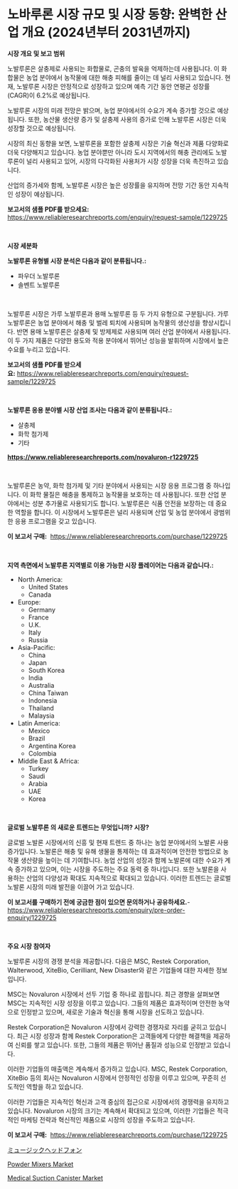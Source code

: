 <p><h1>노바루론 시장 규모 및 시장 동향: 완벽한 산업 개요 (2024년부터 2031년까지)</h1></p><p><strong>시장 개요 및 보고 범위</strong></p>
<p><p>노발루론은 살충제로 사용되는 화합물로, 곤충의 발육을 억제하는데 사용됩니다. 이 화합물은 농업 분야에서 농작물에 대한 해충 피해를 줄이는 데 널리 사용되고 있습니다. 현재, 노발루론 시장은 안정적으로 성장하고 있으며 예측 기간 동안 연평균 성장률(CAGR)이 6.2%로 예상됩니다. </p><p>노발루론 시장의 미래 전망은 밝으며, 농업 분야에서의 수요가 계속 증가할 것으로 예상됩니다. 또한, 농산물 생산량 증가 및 살충제 사용의 증가로 인해 노발루론 시장은 더욱 성장할 것으로 예상됩니다. </p><p>시장의 최신 동향을 보면, 노발루론을 포함한 살충제 시장은 기술 혁신과 제품 다양화로 더욱 다양해지고 있습니다. 농업 분야뿐만 아니라 도시 지역에서의 해충 관리에도 노발루론이 널리 사용되고 있어, 시장의 다각화된 사용처가 시장 성장을 더욱 촉진하고 있습니다. </p><p>산업의 증가세와 함께, 노발루론 시장은 높은 성장률을 유지하며 전망 기간 동안 지속적인 성장이 예상됩니다.</p></p>
<p><strong>보고서의 샘플 PDF를 받으세요:</strong> <a href="https://www.reliableresearchreports.com/enquiry/request-sample/1229725">https://www.reliableresearchreports.com/enquiry/request-sample/1229725</a></p>
<p>&nbsp;</p>
<p><strong>시장 세분화</strong></p>
<p><strong>노발루론 유형별 시장 분석은 다음과 같이 분류됩니다.:</strong></p>
<p><ul><li>파우더 노발루론</li><li>솔벤트 노발루론</li></ul></p>
<p>&nbsp;</p>
<p><p>노발루론 시장은 가루 노발루론과 용매 노발루론 등 두 가지 유형으로 구분됩니다. 가루 노발루론은 농업 분야에서 해충 및 벌레 퇴치에 사용되며 농작물의 생산성을 향상시킵니다. 반면 용매 노발루론은 살충제 및 방제제로 사용되며 여러 산업 분야에서 사용됩니다. 이 두 가지 제품은 다양한 용도와 적용 분야에서 뛰어난 성능을 발휘하며 시장에서 높은 수요를 누리고 있습니다.</p></p>
<p><strong>보고서의 샘플 PDF를 받으세요:</strong>&nbsp;<a href="https://www.reliableresearchreports.com/enquiry/request-sample/1229725">https://www.reliableresearchreports.com/enquiry/request-sample/1229725</a></p>
<p>&nbsp;</p>
<p><strong> 노발루론 응용 분야별 시장 산업 조사는 다음과 같이 분류됩니다.:</strong></p>
<p><ul><li>살충제</li><li>화학 첨가제</li><li>기타</li></ul></p>
<p><strong><a href="https://www.reliableresearchreports.com/novaluron-r1229725">https://www.reliableresearchreports.com/novaluron-r1229725</a></strong></p>
<p>&nbsp;</p>
<p><p>노발루론은 농약, 화학 첨가제 및 기타 분야에서 사용되는 시장 응용 프로그램 중 하나입니다. 이 화학 물질은 해충을 통제하고 농작물을 보호하는 데 사용됩니다. 또한 산업 분야에서는 성분 추가물로 사용되기도 합니다. 노발루론은 식품 안전을 보장하는 데 중요한 역할을 합니다. 이 시장에서 노발루론은 널리 사용되며 산업 및 농업 분야에서 광범위한 응용 프로그램을 갖고 있습니다.</p></p>
<p><strong>이 보고서 구매:</strong>&nbsp; <a href="https://www.reliableresearchreports.com/purchase/1229725">https://www.reliableresearchreports.com/purchase/1229725</a></p>
<p>&nbsp;</p>
<p><strong>지역 측면에서 노발루론 지역별로 이용 가능한 시장 플레이어는 다음과 같습니다.:</strong></p>
<p><ul>
    <li>
        North America:
        <ul>
            <li>United States</li>
            <li>Canada</li>
        </ul>
    </li>
    <li>
        Europe:
        <ul>
            <li>Germany</li>
            <li>France</li>
            <li>U.K.</li>
            <li>Italy</li>
            <li>Russia</li>
        </ul>
    </li>
    <li>
        Asia-Pacific:
        <ul>
            <li>China</li>
            <li>Japan</li>
            <li>South Korea</li>
            <li>India</li>
            <li>Australia</li>
            <li>China Taiwan</li>
            <li>Indonesia</li>
            <li>Thailand</li>
            <li>Malaysia</li>
        </ul>
    </li>
    <li>
        Latin America:
        <ul>
            <li>Mexico</li>
            <li>Brazil</li>
            <li>Argentina Korea</li>
            <li>Colombia</li>
        </ul>
    </li>
    <li>
        Middle East & Africa:
        <ul>
            <li>Turkey</li>
            <li>Saudi</li>
            <li>Arabia</li>
            <li>UAE</li>
            <li>Korea</li>
        </ul>
    </li>
    </ul></p>
<p>&nbsp;</p>
<p><strong>글로벌 노발루론 의 새로운 트렌드는 무엇입니까? 시장?</strong></p>
<p><p>글로벌 노발론 시장에서의 신흥 및 현재 트렌드 중 하나는 농업 분야에서의 노발론 사용 증가입니다. 노발론은 해충 및 유해 생물을 통제하는 데 효과적이며 안전한 방법으로 농작물 생산량을 높이는 데 기여합니다. 농업 산업의 성장과 함께 노발론에 대한 수요가 계속 증가하고 있으며, 이는 시장을 주도하는 주요 동력 중 하나입니다. 또한 노발론을 사용하는 산업의 다양성과 확대도 지속적으로 확대되고 있습니다. 이러한 트렌드는 글로벌 노발론 시장의 미래 발전을 이끌어 가고 있습니다.</p></p>
<p><strong>이 보고서를 구매하기 전에 궁금한 점이 있으면 문의하거나 공유하세요.</strong>- <a href="https://www.reliableresearchreports.com/enquiry/pre-order-enquiry/1229725">https://www.reliableresearchreports.com/enquiry/pre-order-enquiry/1229725</a></p>
<p>&nbsp;</p>
<p><strong>주요 시장 참여자</strong></p>
<p><p>노발루론 시장의 경쟁 분석을 제공합니다. 다음은 MSC, Restek Corporation, Walterwood, XiteBio, Cerilliant, New Disaster와 같은 기업들에 대한 자세한 정보입니다.</p><p>MSC는 Novaluron 시장에서 선두 기업 중 하나로 꼽힙니다. 최근 경향을 살펴보면 MSC는 지속적인 시장 성장을 이루고 있습니다. 그들의 제품은 효과적이며 안전한 농약으로 인정받고 있으며, 새로운 기술과 혁신을 통해 시장을 선도하고 있습니다.</p><p>Restek Corporation은 Novaluron 시장에서 강력한 경쟁자로 자리를 굳히고 있습니다. 최근 시장 성장과 함께 Restek Corporation은 고객들에게 다양한 해결책을 제공하여 신뢰를 쌓고 있습니다. 또한, 그들의 제품은 뛰어난 품질과 성능으로 인정받고 있습니다.</p><p>이러한 기업들의 매출액은 계속해서 증가하고 있습니다. MSC, Restek Corporation, XiteBio 등의 회사는 Novaluron 시장에서 안정적인 성장을 이루고 있으며, 꾸준히 선도적인 역할을 하고 있습니다.</p><p>이러한 기업들은 지속적인 혁신과 고객 중심의 접근으로 시장에서의 경쟁력을 유지하고 있습니다. Novaluron 시장의 크기는 계속해서 확대되고 있으며, 이러한 기업들은 적극적인 마케팅 전략과 혁신적인 제품으로 시장의 성장을 주도하고 있습니다.</p></p>
<p><strong>이 보고서 구매:</strong>&nbsp;&nbsp;<a href="https://www.reliableresearchreports.com/purchase/1229725">https://www.reliableresearchreports.com/purchase/1229725</a></p>
<p><p><a href="https://github.com/SarahFahey88/Market-Research-Report-List-1/blob/main/905141532014.md">ミュージックヘッドフォン</a></p><p><a href="https://github.com/okotobwrhuteie/Market-Research-Report-List-2/blob/main/powder-mixers-market.md">Powder Mixers Market</a></p><p><a href="https://pretty-mail-caf.notion.site/Analyzing-Medical-Suction-Canister-Market-Global-Industry-Perspective-and-Forecast-2024-to-2031-849628dc69ee4cdc9498c817c9f49239">Medical Suction Canister Market</a></p></p>